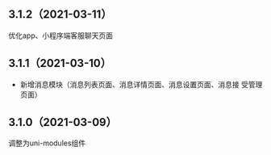 ## 3.1.2（2021-03-11）
优化app、小程序端客服聊天页面
## 3.1.1（2021-03-10）
- 新增消息模块（消息列表页面、消息详情页面、消息设置页面、消息接 受管理页面）
## 3.1.0（2021-03-09）
调整为uni-modules组件
